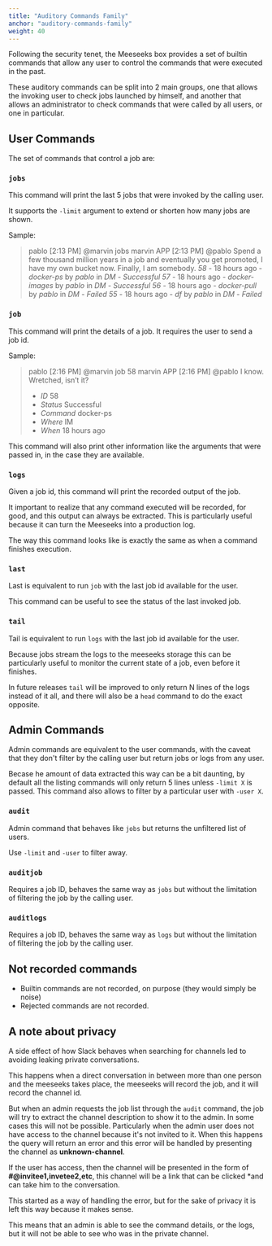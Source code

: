 ```yaml
---
title: "Auditory Commands Family"
anchor: "auditory-commands-family"
weight: 40
---
```


Following the security tenet, the Meeseeks box provides a set of builtin
commands that allow any user to control the commands that were executed in
the past.

These auditory commands can be split into 2 main groups, one that allows the
invoking user to check jobs launched by himself, and another that allows an
administrator to check commands that were called by all users, or one in
particular.

## User Commands

The set of commands that control a job are:

### `jobs`

This command will print the last 5 jobs that were invoked by the calling user.

It supports the `-limit` argument to extend or shorten how many jobs are shown.

Sample:

> pablo [2:13 PM]
> @marvin jobs
> marvin APP [2:13 PM]
> @pablo Spend a few thousand million years in a job and eventually you get
> promoted, I have my own bucket now. Finally, I am somebody.
> *58* - 18 hours ago - *docker-ps* by *pablo* in *DM* - *Successful*
> *57* - 18 hours ago - *docker-images* by *pablo* in *DM* - *Successful*
> *56* - 18 hours ago - *docker-pull* by *pablo* in *DM* - *Failed*
> *55* - 18 hours ago - *df* by *pablo* in *DM* - *Failed*

### `job`

This command will print the details of a job. It requires the user to send a job id.

Sample:

> pablo [2:16 PM]
> @marvin job 58
> marvin APP [2:16 PM]
> @pablo I know. Wretched, isn’t it?
> * *ID* 58
> * *Status* Successful
> * *Command* docker-ps
> * *Where* IM
> * *When* 18 hours ago

This command will also print other information like the arguments that were
passed in, in the case they are available.

### `logs`

Given a job id, this command will print the recorded output of the job.

It important to realize that any command executed will be recorded, for good,
and this output can always be extracted. This is particularly useful because
it can turn the Meeseeks into a production log.

The way this command looks like is exactly the same as when a command
finishes execution.

### `last`

Last is equivalent to run `job` with the last job id available for the user.

This command can be useful to see the status of the last invoked job.

### `tail`

Tail is equivalent to run `logs` with the last job id available for the user.

Because jobs stream the logs to the meeseeks storage this can be particularly
useful to monitor the current state of a job, even before it finishes.

In future releases `tail` will be improved to only return N lines of the logs
instead of it all, and there will also be a `head` command to do the exact
opposite.

## Admin Commands

Admin commands are equivalent to the user commands, with the caveat that they
don't filter by the calling user but return jobs or logs from any user.

Becase he amount of data extracted this way can be a bit daunting, by default
all the listing commands will only return 5 lines unless `-limit X` is passed.
 This command also allows to filter by a particular user with `-user X`.

### `audit`

Admin command that behaves like `jobs` but returns the unfiltered list of users.

Use `-limit` and `-user` to filter away.

### `auditjob`

Requires a job ID, behaves the same way as `jobs` but without the limitation
of filtering the job by the calling user.

### `auditlogs`

Requires a job ID, behaves the same way as `logs` but without the limitation
of filtering the job by the calling user.

## Not recorded commands

* Builtin commands are not recorded, on purpose (they would simply be noise)
* Rejected commands are not recorded.

## A note about privacy

A side effect of how Slack behaves when searching for channels led to avoiding
leaking private conversations.

This happens when a direct conversation in between more than one person and
the meeseeks takes place, the meeseeks will record the job, and it will
record the channel id.

But when an admin requests the job list through the `audit` command, the job
will try to extract the channel description to show it to the admin. In some
cases this will not be possible. Particularly when the admin user does not
have access to the channel because it's not invited to it. When this happens
the query will return an error and this error will be handled by presenting
the channel as **unknown-channel**.

If the user has access, then the channel will be presented in the form of
**#@invitee1,invetee2,etc**, this channel will be a link that can be clicked
*and can take him to the conversation.

This started as a way of handling the error, but for the sake of privacy it
is left this way because it makes sense.

This means that an admin is able to see the command details, or the logs, but
it will not be able to see who was in the private channel.
